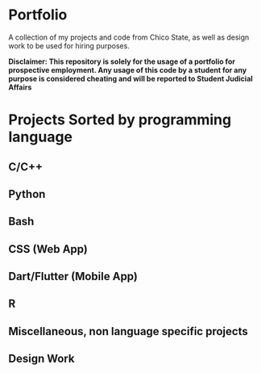 # Portfolio
A collection of my projects and code from Chico State, as well as design work to be used for hiring purposes.

**Disclaimer: This repository is solely for the usage of a portfolio for prospective employment. Any usage of this code by a student for any purpose is considered cheating and will be reported to Student Judicial Affairs**

# Projects Sorted by programming language

## C/C++

## Python

## Bash

## CSS (Web App)

## Dart/Flutter (Mobile App)

## R

## Miscellaneous, non language specific projects

## Design Work



